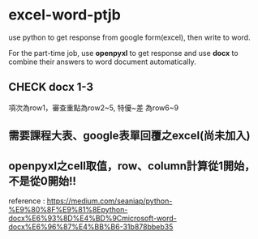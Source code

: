 # excel-word-ptjb
use python to get response from google form(excel), then write to word.

For the part-time job, use **openpyxl** to get response and use **docx** to combine their answers to word document automatically.

## CHECK docx 1-3
項次為row1，審查重點為row2\~5, 特優\~差 為row6\~9
## 需要課程大表、google表單回覆之excel(尚未加入)

## openpyxl之cell取值，row、column計算從1開始，不是從0開始!!

reference :  https://medium.com/seaniap/python-%E9%80%8F%E9%81%8Epython-docx%E6%93%8D%E4%BD%9Cmicrosoft-word-docx%E6%96%87%E4%BB%B6-31b878bbeb35
